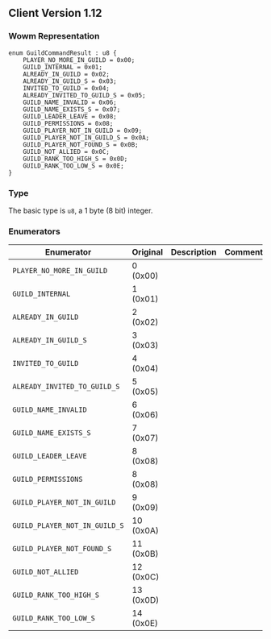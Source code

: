 ## Client Version 1.12

### Wowm Representation
```rust,ignore
enum GuildCommandResult : u8 {
    PLAYER_NO_MORE_IN_GUILD = 0x00;    
    GUILD_INTERNAL = 0x01;    
    ALREADY_IN_GUILD = 0x02;    
    ALREADY_IN_GUILD_S = 0x03;    
    INVITED_TO_GUILD = 0x04;    
    ALREADY_INVITED_TO_GUILD_S = 0x05;    
    GUILD_NAME_INVALID = 0x06;    
    GUILD_NAME_EXISTS_S = 0x07;    
    GUILD_LEADER_LEAVE = 0x08;    
    GUILD_PERMISSIONS = 0x08;    
    GUILD_PLAYER_NOT_IN_GUILD = 0x09;    
    GUILD_PLAYER_NOT_IN_GUILD_S = 0x0A;    
    GUILD_PLAYER_NOT_FOUND_S = 0x0B;    
    GUILD_NOT_ALLIED = 0x0C;    
    GUILD_RANK_TOO_HIGH_S = 0x0D;    
    GUILD_RANK_TOO_LOW_S = 0x0E;    
}

```
### Type
The basic type is `u8`, a 1 byte (8 bit) integer.
### Enumerators
| Enumerator | Original  | Description | Comment |
| --------- | -------- | ----------- | ------- |
| `PLAYER_NO_MORE_IN_GUILD` | 0 (0x00) |  |  |
| `GUILD_INTERNAL` | 1 (0x01) |  |  |
| `ALREADY_IN_GUILD` | 2 (0x02) |  |  |
| `ALREADY_IN_GUILD_S` | 3 (0x03) |  |  |
| `INVITED_TO_GUILD` | 4 (0x04) |  |  |
| `ALREADY_INVITED_TO_GUILD_S` | 5 (0x05) |  |  |
| `GUILD_NAME_INVALID` | 6 (0x06) |  |  |
| `GUILD_NAME_EXISTS_S` | 7 (0x07) |  |  |
| `GUILD_LEADER_LEAVE` | 8 (0x08) |  |  |
| `GUILD_PERMISSIONS` | 8 (0x08) |  |  |
| `GUILD_PLAYER_NOT_IN_GUILD` | 9 (0x09) |  |  |
| `GUILD_PLAYER_NOT_IN_GUILD_S` | 10 (0x0A) |  |  |
| `GUILD_PLAYER_NOT_FOUND_S` | 11 (0x0B) |  |  |
| `GUILD_NOT_ALLIED` | 12 (0x0C) |  |  |
| `GUILD_RANK_TOO_HIGH_S` | 13 (0x0D) |  |  |
| `GUILD_RANK_TOO_LOW_S` | 14 (0x0E) |  |  |
